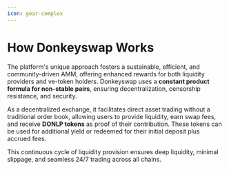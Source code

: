 ```yaml
---
icon: gear-complex
---
```


# How Donkeyswap Works

The platform's unique approach fosters a sustainable, efficient, and community-driven AMM, offering enhanced rewards for both liquidity providers and ve-token holders. Donkeyswap uses a **constant product formula for non-stable pairs**, ensuring decentralization, censorship resistance, and security.

As a decentralized exchange, it facilitates direct asset trading without a traditional order book, allowing users to provide liquidity, earn swap fees, and receive **DONLP tokens** as proof of their contribution. These tokens can be used for additional yield or redeemed for their initial deposit plus accrued fees.

This continuous cycle of liquidity provision ensures deep liquidity, minimal slippage, and seamless 24/7 trading across all chains.
